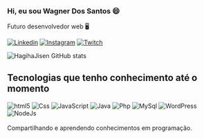 ### Hi, eu sou Wagner Dos Santos 😄 
Futuro desenvolvedor web  🖥️

[![Linkedin](https://img.shields.io/badge/LinkedIn-0077B5?style=for-the-badge&logo=linkedin&logoColor=white)](https://www.linkedin.com/in/wagner-dos-santos-3a0993259/)
[![Instagram](https://img.shields.io/badge/Instagram-E4405F?style=for-the-badge&logo=instagram&logoColor=white)](https://www.instagram.com/wagner_dq/)
[![Twitch](https://img.shields.io/badge/Twitch-9146FF?style=for-the-badge&logo=twitch&logoColor=white)](https://www.twitch.tv/hagiha_jisen)

![HagihaJisen GitHub stats](https://github-readme-stats.vercel.app/api?username=HagihaJisen&show_icons=true&theme=onedark)



## Tecnologias que tenho conhecimento até o momento 
<div style="display: inline_block"</br>
<img align="center" alt="html5" src="https://img.shields.io/badge/HTML5-E34F26?style=for-the-badge&logo=html5&logoColor=white">
<img align="center" alt="Css" src="https://img.shields.io/badge/CSS-239120?&style=for-the-badge&logo=css3&logoColor=white">
<img align="center" alt="JavaScript" src="https://img.shields.io/badge/JavaScript-F7DF1E?style=for-the-badge&logo=javascript&logoColor=black">
<img align="center" alt="Java" src="https://img.shields.io/badge/Java-ED8B00?style=for-the-badge&logo=java&logoColor=white">
<img align="center" alt="Php" src="https://img.shields.io/badge/PHP-777BB4?style=for-the-badge&logo=php&logoColor=white">
<img align="center" alt="MySql" src="https://img.shields.io/badge/MySQL-00000F?style=for-the-badge&logo=mysql&logoColor=white">
<img align="center" alt="WordPress" src="https://img.shields.io/badge/Wordpress-21759B?style=for-the-badge&logo=wordpress&logoColor=white">
<img align="center" alt="NodeJs" src="https://img.shields.io/badge/Node.js-43853D?style=for-the-badge&logo=node.js&logoColor=white">

</div></br>
Compartilhando e aprendendo conhecimentos em programação. 


